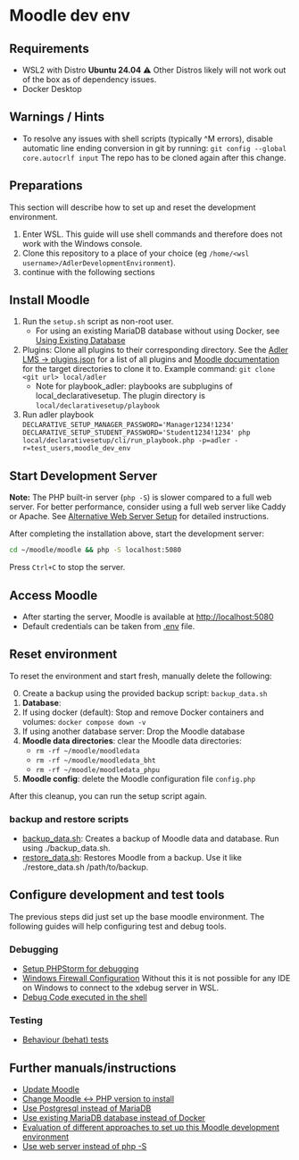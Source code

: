 # Moodle dev env

## Requirements
- WSL2 with Distro **Ubuntu 24.04**
  ⚠️ Other Distros likely will not work out of the box as of dependency issues.
- Docker Desktop

## Warnings / Hints
- To resolve any issues with shell scripts (typically ^M errors), disable automatic line ending conversion in git by running:
`git config --global core.autocrlf input`
The repo has to be cloned again after this change.

## Preparations
This section will describe how to set up and reset the development environment.

1. Enter WSL. This guide will use shell commands and therefore does not work with the Windows console.
2. Clone this repository to a place of your choice (eg `/home/<wsl username>/AdlerDevelopmentEnvironment`).
3. continue with the following sections

## Install Moodle
1) Run the `setup.sh` script as non-root user. 
   - For using an existing MariaDB database without using Docker, see [Using Existing Database](doc/existing_database.md)
2) Plugins: Clone all plugins to their corresponding directory. See the 
     [Adler LMS -> plugins.json](https://github.com/ProjektAdLer/MoodleAdlerLMS/blob/main/plugins.json) for a list of all plugins and [Moodle documentation](https://moodledev.io/docs/4.1/apis/plugintypes) for the target directories
     to clone it to. Example command: `git clone <git url> local/adler`
     - Note for playbook_adler: playbooks are subplugins of local_declarativesetup. The plugin directory is `local/declarativesetup/playbook`
3) Run adler playbook `DECLARATIVE_SETUP_MANAGER_PASSWORD='Manager1234!1234' DECLARATIVE_SETUP_STUDENT_PASSWORD='Student1234!1234' php local/declarativesetup/cli/run_playbook.php -p=adler -r=test_users,moodle_dev_env`

## Start Development Server

**Note:** The PHP built-in server (`php -S`) is slower compared to a full web server. For better performance, consider using a full web server like Caddy or Apache. See [Alternative Web Server Setup](doc/webserver_setup.md) for detailed instructions.

After completing the installation above, start the development server:

```bash
cd ~/moodle/moodle && php -S localhost:5080
```

Press `Ctrl+C` to stop the server.

## Access Moodle
- After starting the server, Moodle is available at [http://localhost:5080](http://localhost:5080)
- Default credentials can be taken from [.env](.env) file.

## Reset environment

To reset the environment and start fresh, manually delete the following:


0. Create a backup using the provided backup script: `backup_data.sh`
1. **Database**: 
  1. If using docker (default): Stop and remove Docker containers and volumes: `docker compose down -v`
  2. If using another database server: Drop the Moodle database
2. **Moodle data directories**: clear the Moodle data directories:
   - `rm -rf ~/moodle/moodledata`
   - `rm -rf ~/moodle/moodledata_bht`
   - `rm -rf ~/moodle/moodledata_phpu` 
3. **Moodle config**: delete the Moodle configuration file `config.php`

After this cleanup, you can run the setup script again.

### backup and restore scripts
- [backup_data.sh](backup_data.sh): Creates a backup of Moodle data and database. Run using ./backup_data.sh.
- [restore_data.sh](restore_data.sh): Restores Moodle from a backup. Use it like ./restore_data.sh /path/to/backup.

## Configure development and test tools
The previous steps did just set up the base moodle environment. The following guides will help configuring test and
debug tools.

### Debugging
- [Setup PHPStorm for debugging](doc/debug/configure_phpstorm.md)
- [Windows Firewall Configuration](doc/debug/windows_firewall_setup.md)
  Without this it is not possible for any IDE on Windows to connect to the xdebug server in WSL.
- [Debug Code executed in the shell](doc/debug/command_line_debug.md)

### Testing
- [Behaviour (behat) tests](doc/behat_tests.md)


## Further manuals/instructions
- [Update Moodle](doc/update_moodle.md)
- [Change Moodle <-> PHP version to install](doc/change_moodle_php_version.md)
- [Use Postgresql instead of MariaDB](doc/postgresql.md)
- [Use existing MariaDB database instead of Docker](doc/existing_database.md)
- [Evaluation of different approaches to set up this Moodle development environment](doc/alternative_approaches.md)
- [Use web server instead of php -S](doc/webserver_setup.md)

